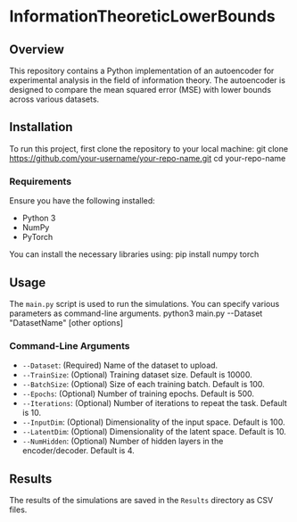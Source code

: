 # InformationTheoreticLowerBounds

## Overview
This repository contains a Python implementation of an autoencoder for experimental analysis in the field of information theory. The autoencoder is designed to compare the mean squared error (MSE) with lower bounds across various datasets.

## Installation

To run this project, first clone the repository to your local machine:
git clone https://github.com/your-username/your-repo-name.git
cd your-repo-name

### Requirements

Ensure you have the following installed:
- Python 3
- NumPy
- PyTorch

You can install the necessary libraries using:
pip install numpy torch

## Usage

The `main.py` script is used to run the simulations. You can specify various parameters as command-line arguments.
python3 main.py --Dataset "DatasetName" [other options]

### Command-Line Arguments

- `--Dataset`: (Required) Name of the dataset to upload.
- `--TrainSize`: (Optional) Training dataset size. Default is 10000.
- `--BatchSize`: (Optional) Size of each training batch. Default is 100.
- `--Epochs`: (Optional) Number of training epochs. Default is 500.
- `--Iterations`: (Optional) Number of iterations to repeat the task. Default is 10.
- `--InputDim`: (Optional) Dimensionality of the input space. Default is 100.
- `--LatentDim`: (Optional) Dimensionality of the latent space. Default is 10.
- `--NumHidden`: (Optional) Number of hidden layers in the encoder/decoder. Default is 4.

## Results

The results of the simulations are saved in the `Results` directory as CSV files.

